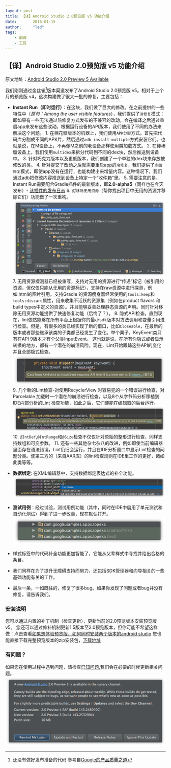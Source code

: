```yaml
---
layout: post
title: 【译】Android Studio 2.0预览版 v5 功能介绍
date:       2016-01-15
author:     "Ted"
tags:
    - 翻译
    - 工具
---
```


## 【译】Android Studio 2.0预览版 v5 功能介绍
原文地址：[Android Studio 2.0 Preview 5 Available](https://sites.google.com/a/android.com/tools/recent/androidstudio20preview5available)

 我们刚刚通过金丝雀[^canary]版本渠道发布了Android Studio 2.0预览版 v5。相对于上个月的预览版 v4，这次构建做了很大一批的修复，主要包括：
   * **Instant Run（即时运行）**：在这块，我们做了巨大的修改。在之前提供的一些特性中（*原句：Among the user visible features*），我们提供了`冷修复`模式：即如果有一些无法通过热修复方式发布的不兼容的改动，会在编译之后通过重启app来发布这些改动。根据运行设备的API版本，我们使用了不同的办法来解决这个问题。
	1. 在棉花糖版本的机器上，我们使用`APK分裂`方式，首先把代码库分割成不同的APK片，然后通过`adb install-multiple`方式安装它们。也就是说，在M设备上，不再像M之前的老设备那样使用类加载方式。
	2. 在棒棒糖设备上，我们使用`multidex`来拆分代码到不同的dex块，然后推送到设备中。
	3. 针对巧克力版本以及更低版本，我们创建了一个单独的dex块来存放被修改的类。
	4. 针对提交了改动之后就需要重启app的`冷修复`，我们提供了`冻结修复`模式，即使app没有在运行，也能构建出来增量内容。这种情况下，我们通过adb把修改内容推送到设备上特定一个“收件箱”里。
	5. 需要注意的是，Instant Run需要配合Gradle插件的最新版本，即**2.0-alpha5**（同样也在今天发布）- [该插件的发布日志](https://sites.google.com/a/android.com/tools/tech-docs/new-build-system)
	6. 对`移除无用资源`（帮你找出项目中无用的资源并移除它们）功能做了一次重构。
	![Remove Unused Resources](https://raw.githubusercontent.com/xiongwei-git/xiongwei-git.github.io/master/img/blog/unused-resources.png)
	7. 无用资源探测器已经被重写，支持对无用的资源进行“传递”标记（被引用的资源，但仅仅只能从无用的资源标记），支持在raw资源中进行探测，例如.html的图片引用。支持Gradle 的资源瘦身器经常使用的`tools:keep`和`tools:discard`属性，用来收集不活跃的资源集（例如在product flavors 和 build types中定义的资源）。并且能够妥善处理静态资源的声明。同时针对移除无用资源功能提供了快速修复功能（后悔了？）。
	8. 隐式API检查。直到现在，lint依然能够在所有平台上根据你的最小sdk版本对方法调用和变量引用进行检查。但是，有很多的类已经实现了新的借口，比如`Closeable`，在最新的版本或者那些继承该类的子类都已经发生了变化。举个栗子，KeyEvent类只有在API 9版本才有个父类InputEvent。 这也就是说，在所有你隐式或者显示转换的地方，都有一个潜在的崩溃风险。现在，Lint开始跟踪这些API的变化并且全部隐式检查。
	![implicit-cast](https://raw.githubusercontent.com/xiongwei-git/xiongwei-git.github.io/master/img/blog/implicit-cast.png)
	9. 几个新的Lint检查-对使用RecyclerView 时容易犯的一个错误进行检查，对Parcelable 加载时一个潜在的崩溃进行检查，以及8个从字节码分析移植到IDE内部分析的Lint 检查功能，如此之后，它们便能在编辑器的后台运行。
	![recyclerview](https://raw.githubusercontent.com/xiongwei-git/xiongwei-git.github.io/master/img/blog/recyclerview.png)
	10. `@IntDef`,`@IntRange`和`@Size`检查不仅仅针对原始的整形进行检查，同样支持数组和可变参数。
	11. 还有一些其他杂七杂八的改进，例如即使当前编辑器里面存在语法错误，Lint仍旧会运行，并且在IDE分析窗口中显示Lint检查的问题分类。使第三方的（来自AAR库）的lint检查规则在IDE里工作的更好，诸如此类等等。
   * **数据绑定**: 在XML编辑器中，支持数据绑定表达式的补全功能。
   ![dbcompletion](https://raw.githubusercontent.com/xiongwei-git/xiongwei-git.github.io/master/img/blog/dbcompletion.png)
   
   * **测试用例**：经过试验，测试用例功能（其中，同时在IDE中启用了单元测试和自动化测试）得到了进一步改善，现在默认打开。  
	![artifacts](https://raw.githubusercontent.com/xiongwei-git/xiongwei-git.github.io/master/img/blog/artifacts.png)
	
   * 样式标签中的代码补全功能更加智能了，它能从父辈样式中寻找并给出合格的条目。
   * 我们同样在为了提升无障碍支持而努力，还包括SDK管理器和向导相关的一些基础功能有关的工作。
   * 最后一条，一如既往的，修复了很多bug。如果你发现了问题或者bug并没有修复，请告诉我们。

### 安装说明
您可以通过内置的补丁机制（检查更新），更新当前的2.0预览版本安装预览版 v5。
您还可以通过修补机制更新1.5版本至2.0预览版本，但你可能不希望这样做：点击查看[如果想体验预览版，如何同时安装两个版本的android studio](https://sites.google.com/a/android.com/tools/tips/using-multiple-android-studio-versions)
您也能直接下载完整预览版本的zip安装包，[下载地址](https://sites.google.com/a/android.com/tools/download/studio/builds/2-0-preview-5)

### 有问题？
如果您在使用过程中遇到问题，请检查[已知问题](http://tools.android.com/knownissues),我们会在必要的时候更新相关问题。
![20p5](https://raw.githubusercontent.com/xiongwei-git/xiongwei-git.github.io/master/img/blog/20p5.png)



[^canary ]: 还没有做好发布准备的代码  参考自[Google的产品质量之道](http://www.infoq.com/cn/news/2011/03/Ensuring-Product-Quality-Google/)